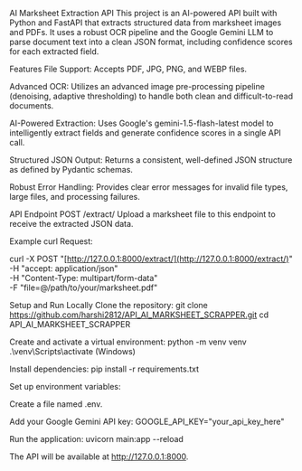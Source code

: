 AI Marksheet Extraction API
This project is an AI-powered API built with Python and FastAPI that extracts structured data from marksheet images and PDFs. It uses a robust OCR pipeline and the Google Gemini LLM to parse document text into a clean JSON format, including confidence scores for each extracted field.

Features
File Support: Accepts PDF, JPG, PNG, and WEBP files.

Advanced OCR: Utilizes an advanced image pre-processing pipeline (denoising, adaptive thresholding) to handle both clean and difficult-to-read documents.

AI-Powered Extraction: Uses Google's gemini-1.5-flash-latest model to intelligently extract fields and generate confidence scores in a single API call.

Structured JSON Output: Returns a consistent, well-defined JSON structure as defined by Pydantic schemas.

Robust Error Handling: Provides clear error messages for invalid file types, large files, and processing failures.

API Endpoint
POST /extract/
Upload a marksheet file to this endpoint to receive the extracted JSON data.

Example curl Request:

curl -X POST "[http://127.0.0.1:8000/extract/](http://127.0.0.1:8000/extract/)" \
-H "accept: application/json" \
-H "Content-Type: multipart/form-data" \
-F "file=@/path/to/your/marksheet.pdf"

Setup and Run Locally
Clone the repository:
git clone https://github.com/harshi2812/API_AI_MARKSHEET_SCRAPPER.git
  cd API_AI_MARKSHEET_SCRAPPER

Create and activate a virtual environment:
python -m venv venv
.\venv\Scripts\activate (Windows)

Install dependencies:
pip install -r requirements.txt

Set up environment variables:

Create a file named .env.

Add your Google Gemini API key: GOOGLE_API_KEY="your_api_key_here"

Run the application:
uvicorn main:app --reload


The API will be available at http://127.0.0.1:8000.

